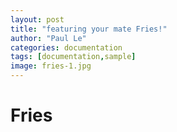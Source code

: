 ```yaml
---
layout: post
title: "featuring your mate Fries!"
author: "Paul Le"
categories: documentation
tags: [documentation,sample]
image: fries-1.jpg
---
```


# Fries

### 